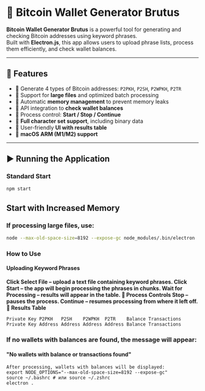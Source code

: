 # 🚀 Bitcoin Wallet Generator Brutus

**Bitcoin Wallet Generator Brutus** is a powerful tool for generating and checking Bitcoin addresses using keyword phrases.  
Built with **Electron.js**, this app allows users to upload phrase lists, process them efficiently, and check wallet balances.

---

## 📌 **Features**

- 🔹 Generate 4 types of Bitcoin addresses: `P2PKH`, `P2SH`, `P2WPKH`, `P2TR`
- 🔹 Support for **large files** and optimized batch processing
- 🔹 Automatic **memory management** to prevent memory leaks
- 🔹 API integration to **check wallet balances**
- 🔹 Process control: **Start / Stop / Continue**
- 🔹 **Full character set support**, including binary data
- 🔹 User-friendly **UI with results table**
- 🔹 **macOS ARM (M1/M2) support**

---

## ▶️ **Running the Application**

### **Standard Start**

```bash
npm start
```

## **Start with Increased Memory**

### If processing large files, use:

```bash
node --max-old-space-size=8192 --expose-gc node_modules/.bin/electron .
```

### How to Use

#### Uploading Keyword Phrases

**Click Select File – upload a text file containing keyword phrases.
Click Start – the app will begin processing the phrases in chunks.
Wait for Processing – results will appear in the table.
🔹 Process Controls
Stop – pauses the process.
Continue – resumes processing from where it left off.
🔹 Results Table**

```
Private Key	P2PKH	P2SH	P2WPKH	P2TR	Balance	Transactions
Private Key	Address	Address	Address	Address	Balance	Transactions
```

### If no wallets with balances are found, the message will appear:

#### **"No wallets with balance or transactions found"**

```
After processing, wallets with balances will be displayed:
export NODE_OPTIONS="--max-old-space-size=8192 --expose-gc"
source ~/.bashrc # или source ~/.zshrc
electron .
```
